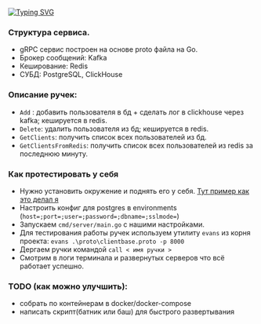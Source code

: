 [![Typing SVG](https://readme-typing-svg.herokuapp.com?color=%2336BCF7&lines=Тестовое+задание+Golang)](https://git.io/typing-svg)

### Структура сервиса.
- gRPC сервис построен на основе proto файла на Go.
- Брокер сообщений: Kafka
- Кеширование: Redis
- СУБД: PostgreSQL, ClickHouse

### Описание ручек:
- `Add` : добавить пользователя в бд + сделать лог в clickhouse через kafka; кешируется в redis.
- `Delete`: удалить пользователя из бд; кешируется в redis.
- `GetClients`: получить список всех пользователей из бд.
- `GetClientsFromRedis`: получить список всех пользователей из redis за последнюю минуту.

### Как протестировать у себя
- Нужно установить окружение и поднять его у себя. [Тут пример как это делал я](https://github.com/babtiss/grpc_proj/tree/master/assets)
- Настроить конфиг для postgres в environments (`host=;port=;user=;password=;dbname=;sslmode=`)
- Запускаем `cmd/server/main.go` с нашими настройками.
- Для тестирования работы ручек используем утилиту `evans` из корня проекта:
```evans .\proto\clientbase.proto -p 8000```
- Дергаем ручки командой `call < имя ручки > `
- Смотрим в логи терминала и развернутых серверов что всё работает успешно.

### TODO (как можно улучшить):
- собрать по контейнерам в docker/docker-compose
- написать скрипт(батник или баш) для быстрого развертывания